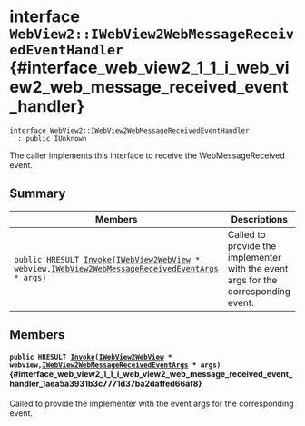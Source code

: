 # interface `WebView2::IWebView2WebMessageReceivedEventHandler` {#interface_web_view2_1_1_i_web_view2_web_message_received_event_handler}

```
interface WebView2::IWebView2WebMessageReceivedEventHandler
  : public IUnknown
```  

The caller implements this interface to receive the WebMessageReceived event.

## Summary

 Members                        | Descriptions                                
--------------------------------|---------------------------------------------
`public HRESULT `[`Invoke`](#interface_web_view2_1_1_i_web_view2_web_message_received_event_handler_1aea5a3931b3c7771d37ba2daffed66af8)`(`[`IWebView2WebView`](WebView2--IWebView2WebView.md#interface_web_view2_1_1_i_web_view2_web_view)` * webview,`[`IWebView2WebMessageReceivedEventArgs`](WebView2--IWebView2WebMessageReceivedEventArgs.md#interface_web_view2_1_1_i_web_view2_web_message_received_event_args)` * args)` | Called to provide the implementer with the event args for the corresponding event.

## Members

#### `public HRESULT `[`Invoke`](#interface_web_view2_1_1_i_web_view2_web_message_received_event_handler_1aea5a3931b3c7771d37ba2daffed66af8)`(`[`IWebView2WebView`](WebView2--IWebView2WebView.md#interface_web_view2_1_1_i_web_view2_web_view)` * webview,`[`IWebView2WebMessageReceivedEventArgs`](WebView2--IWebView2WebMessageReceivedEventArgs.md#interface_web_view2_1_1_i_web_view2_web_message_received_event_args)` * args)` {#interface_web_view2_1_1_i_web_view2_web_message_received_event_handler_1aea5a3931b3c7771d37ba2daffed66af8}

Called to provide the implementer with the event args for the corresponding event.


